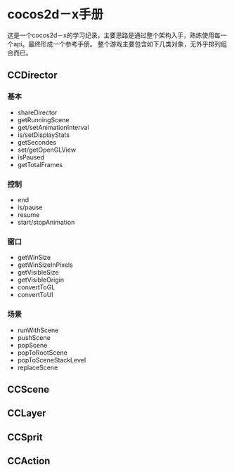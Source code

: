 # cocos2d－x手册
这是一个cocos2d－x的学习纪录，主要思路是通过整个架构入手，熟练使用每一个api。最终形成一个参考手册。
整个游戏主要包含如下几类对象，无外乎排列组合而已。

## CCDirector
### 基本
* shareDirector
* getRunningScene
* get/setAnimationInterval
* is/setDisplayStats
* getSecondes
* set/getOpenGLView
* isPaused
* getTotalFrames
### 控制
* end
* is/pause
* resume
* start/stopAnimation
### 窗口
* getWinSize
* getWinSizeInPixels
* getVisibleSize
* getVisibleOrigin
* convertToGL
* convertToUI
### 场景
* runWithScene
* pushScene
* popScene
* popToRootScene
* popToSceneStackLevel
* replaceScene
## CCScene

## CCLayer

## CCSprit

## CCAction
